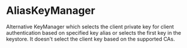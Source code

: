 # AliasKeyManager
Alternative KeyManager which selects the client private key for client authentication based on specified key alias or selects the first key in the keystore. It doesn't select the client key based on the supported CAs.
